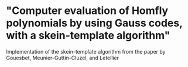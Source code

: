 # "Computer evaluation of Homfly polynomials by using Gauss codes, with a skein-template algorithm"

Implementation of the skein-template algorithm from the paper by Gouesbet, Meunier-Guttin-Cluzel, and Letellier